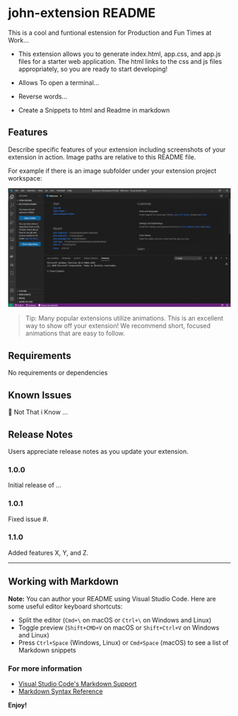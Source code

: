 # john-extension README

This is a cool and funtional estension for Production and Fun Times at Work...

- This extension allows you to generate index.html, app.css, and app.js files for a starter web application. The html links to the css and js files appropriately, so you are ready to start developing!

- Allows To open a terminal...
- Reverse words...
- Create a Snippets to html and Readme in markdown


## Features

Describe specific features of your extension including screenshots of your extension in action. Image paths are relative to this README file.

For example if there is an image subfolder under your extension project workspace:

![alt text](./features/vscode-gif.gif)

> Tip: Many popular extensions utilize animations. This is an excellent way to show off your extension! We recommend short, focused animations that are easy to follow.

## Requirements

No requirements or dependencies


## Known Issues

🔰 Not That i Know ...

## Release Notes

Users appreciate release notes as you update your extension.

### 1.0.0

Initial release of ...

### 1.0.1

Fixed issue #.

### 1.1.0

Added features X, Y, and Z.

-----------------------------------------------------------------------------------------------------------

## Working with Markdown

**Note:** You can author your README using Visual Studio Code.  Here are some useful editor keyboard shortcuts:

* Split the editor (`Cmd+\` on macOS or `Ctrl+\` on Windows and Linux)
* Toggle preview (`Shift+CMD+V` on macOS or `Shift+Ctrl+V` on Windows and Linux)
* Press `Ctrl+Space` (Windows, Linux) or `Cmd+Space` (macOS) to see a list of Markdown snippets

### For more information

* [Visual Studio Code's Markdown Support](http://code.visualstudio.com/docs/languages/markdown)
* [Markdown Syntax Reference](https://help.github.com/articles/markdown-basics/)

**Enjoy!**
